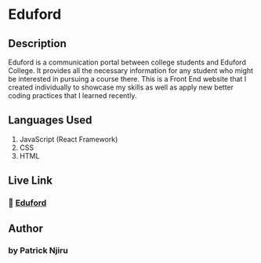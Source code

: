 # Eduford

## Description
Eduford is a communication portal between college students and Eduford College. It provides all the necessary information for any student who might be interested in pursuing a course there. This is a Front End website that I created individually to showcase my skills as well as apply new better coding practices that I learned recently.

## Languages Used

1. JavaScript (React Framework)
2. CSS
3. HTML

## Live Link
### :link: <a href='#'> Eduford </a>

## Author
### by Patrick Njiru
